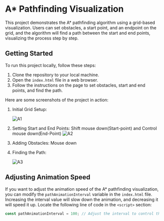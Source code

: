 # A* Pathfinding Visualization

This project demonstrates the A* pathfinding algorithm using a grid-based visualization. Users can set obstacles, a start point, and an endpoint on the grid, and the algorithm will find a path between the start and end points, visualizing the process step by step.

## Getting Started

To run this project locally, follow these steps:

1. Clone the repository to your local machine.
2. Open the `index.html` file in a web browser.
3. Follow the instructions on the page to set obstacles, start and end points, and find the path.

Here are some screenshots of the project in action:

1. Initial Grid Setup:
   
   ![A1](https://github.com/ghislainclaude/Astar_Pathfinding-/assets/45498219/c46773ae-c307-4a70-a965-6822ef1f836c)

2. Setting Start and End Points: Shift mouse down(Start-point) and Control mouse down(End-Point)
   ![A2](https://github.com/ghislainclaude/Astar_Pathfinding-/assets/45498219/7eb7d40c-7823-4800-8cc2-05ddccb86354)

3. Adding Obstacles: Mouse down 

4. Finding the Path:
  
   ![A3](https://github.com/ghislainclaude/Astar_Pathfinding-/assets/45498219/b9f57f3a-5d3d-4a34-b076-b8138b5aca00)


## Adjusting Animation Speed

If you want to adjust the animation speed of the A* pathfinding visualization, you can modify the `pathAnimationInterval` variable in the `index.html` file. Increasing the interval value will slow down the animation, and decreasing it will speed it up. Locate the following line of code in the `<script>` section:

```javascript
const pathAnimationInterval = 100; // Adjust the interval to control the visualization speed


